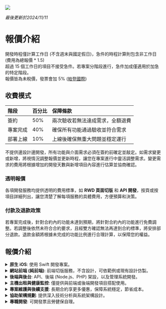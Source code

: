 [![](https://img.shields.io/badge/點擊查看-介紹-00ff00)](https://github.com/pardnchiu/pardnchiu/blob/main/README.zh.md)

*最後更新於2024/11/11*

# 報價介紹  

開發時程僅計算工作日 (不含週末與國定假日)，急件的時程計算則包含非工作日 (費用為總報價 * 1.5)  
超過 15 個工作日的項目不接受急件。若專案分階段進行，急件加成僅適用於加急的特定階段。  
報價皆為未稅價，發票會加 5% ([帕登國際](https://findbiz.nat.gov.tw/fts/query/QueryBar/queryInit.do?banNo=24924502))  

## 收費模式
| 階段 | 百分比 | 保障條款 |
| :- | :- | :- |
| 簽約 | 50% | 兩次驗收若無法達成需求，全額退費 |
| 專案完成 | 40% | 確保所有功能通過驗收並符合需求 |
| 部署上線 | 10% | 上線後確保無重大問題並穩定運行 |



不提供邊設計邊開發，所有功能與介面需求必須在簽約前確定並敲定。如需求變更或新增，將視情況調整報價並更新時程，讓您在專案進行中靈活調整需求。變更需求的費用將根據增加的開發天數與新增項目內容進行估算並協商確認。

### 透明報價
各項開發服務均提供透明的費用標準，如 **RWD 頁面切版** 和 **API 開發**，按頁或按項目詳細列出，讓您清楚了解每項服務的具體費用，方便預算和決策。

### 付款及退款政策
若專案完成後，針對合約內的功能未達到預期，將針對合約內的功能進行免費調整。若調整後依然未符合合約要求，且經雙方確認無法再達到合約標準，將安排部分退款。退款金額將根據未完成的功能比例進行合理計算，以保障您的權益。

## 報價介紹

<details>
    <summary><b>原生 iOS</b>: 使用 Swift 開發專案。</summary> 
<br>

| 類型 | 時間 | 報價 |
| :- | :- | :- |
| 原生 iOS | 至少 20 個工作日 | 7 萬起 |

</details>

<details>
    <summary><b>網站前端 (純前端)</b>: 前端切版服務，不含設計，可依範例或現有設計仿製。</summary> 
<br>

- **RWD**：所有開發均為響應式頁面，適應各類設備，提升體驗。
- **服務**：可協助 DNS 設定或代管 (可選)。
- **部署**：提供網站部署並包含免費 HTTPS。
- **主機**：贈送一年微型主機（同一專案不重複贈送）。

| 類型 | 時間 | 報價 |
| :- | :- | :- |
| RWD 切版 | 1 個工作日 / 頁 | 3 千起 / 頁 |
| 一頁式網站 | 3 - 5 個工作日 | 1 萬起 |
| 多頁式官網 | 5 - 15 個工作日 | 3 萬起 |
| 電商或社群 | 至少 20 個工作日 | 7 萬起 |

</details> 

<details>
    <summary><b>後端與後台</b>: API、後端 (Node.js、PHP) 架設，以及管理系統開發。</summary> 
<br>
    
- **折扣**：前後端同步開發享 5000 元折扣，適用於所有前後端同步開發組合。  
- **主機**：贈送一年微型主機（同一專案不重複贈送）。
  
| 類型 | 時間 | 報價 |
| :- | :- | :- |
| API 開發 | 1 個工作日 / 項 | 2 千起 / 項 |
| 基本後台 | 至少 5 個工作日 | 2 萬起 |
| 客製化後台 | 至少 20 個工作日 | 7 萬起 |

</details> 

<details>
    <summary><b>主機出租與健康監控</b>: 僅提供與前端或後端開發項目搭配使用。</summary> 
<br>

- **恢復**：1 小時內系統恢復，確保業務不中斷。
- **快照**：3 天內系統快照。
- **備份**：7 天內資料庫備份，數據安全無憂。
- **偵測**：24 小時健康監控，緊急情況提供 1-2 小時內技術支持，確保穩定運營。
- **轉移**：主機到期時提供協助轉移。

| 類型 | 適用 | 報價 | 
| :- | :- | :- |
| 微型款 | 靜態網站 | 1 萬 / 年 (首年免費) |
| 基本款 | 部落格、官網 | 2 萬 / 年 |
| 進階款 | 社群、商城 | 4 萬 / 年 |

</details> 

<details>
    <summary><b>專案維護與後續支援</b>: 長期合約享更多優惠，保障系統穩定，節省成本。</summary> 
<br>
    
- **基本保固**：專案上線後提供 **一年無限次 Bug 修復保固**，讓您無後顧之憂。
- **長期維護**：續約年限越長，折扣越高，適合追求穩定支持的項目。
    - **兩年合約享 9 折**
    - **三年合約享 85 折**
  
| 類型 | 報價 |
| :- | :- |
| 網站前端 | 2 萬 / 年 |
| 網站後端 | 3 萬 / 年 |
| 網站全端 | 4 萬 / 年 |
| iOS | 4 萬 / 年 |

</details> 

<details>
    <summary><b>協助架構規劃</b>: 提供深入技術分析與系統架構設計。</summary> 
<br>

架構規劃與開發不會同時進行。若業主僅需初步架構設計後決定是否開發，可接受階段式合作。  
- **分析與規劃**：釐清業務需求，確定功能模組與系統目標。
- **架構與設計**：根據需求選擇開發框架或工具 (如 Node.js, Laravel)，並提供詳細技術報告。可依需求提供範例報告，讓業主清晰了解。
    - 設計高效的前端與 API 驅動的後端架構，提升系統擴展性與維護性。
    - 規劃資料庫結構，設計分區與索引策略，提升資料存取效率。
    - 制定雲端或本地部署方案，包含負載均衡、CDN、快取策略，優化系統效能。
    - 資料加密、權限管理與驗證機制，保障資料安全。
    - 定期資料備份方案，確保數據安全與可恢復性。
    - 執行系統效能測試，提供瓶頸分析與資源優化建議。
- **優化與擴展**：系統擴展性與長期效能優化策略。

| 類型 | 時間 | 報價 |
| :- | :- | :- |
| 協助架構規劃 | 至少 30 個工作日 | 9 萬起 |

</details> 

<details>
    <summary><b>專職開發</b>: 可開發票且勞健保自理。</summary> 
<br>

- **合約**：最少 3 個月一簽，最多半年一簽  
- **駐點**：台北、新北  
- 若需求量較少或變動頻繁，可提供更彈性的短期合作模式，具體細節可面議。

| 類型 | 全遠端 | 駐點 |
| :- | :- | :- |
| iOS | 7 萬起 / 月 | 9 萬起 / 月 |
| 純後端 | 7 萬起 / 月 | 9 萬起 / 月 |
| 網站全端 | 9 萬起 / 月 | 11 萬起 / 月 |

</details> 

